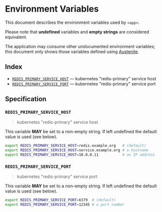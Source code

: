 # Environment Variables

This document describes the environment variables used by `<app>`.

Please note that **undefined** variables and **empty strings** are considered
equivalent.

The application may consume other undocumented environment variables; this
document only shows those variables defined using [Austenite].

[austenite]: https://github.com/eloquent/austenite

## Index

-   [`REDIS_PRIMARY_SERVICE_HOST`](#REDIS_PRIMARY_SERVICE_HOST) — kubernetes "redis-primary" service host
-   [`REDIS_PRIMARY_SERVICE_PORT`](#REDIS_PRIMARY_SERVICE_PORT) — kubernetes "redis-primary" service port

## Specification

### `REDIS_PRIMARY_SERVICE_HOST`

> kubernetes "redis-primary" service host

This variable **MAY** be set to a non-empty string.
If left undefined the default value is used (see below).

```sh
export REDIS_PRIMARY_SERVICE_HOST=redis.example.org   # (default)
export REDIS_PRIMARY_SERVICE_HOST=service.example.org # a hostname
export REDIS_PRIMARY_SERVICE_HOST=10.0.0.11           # an IP address
```

### `REDIS_PRIMARY_SERVICE_PORT`

> kubernetes "redis-primary" service port

This variable **MAY** be set to a non-empty string.
If left undefined the default value is used (see below).

```sh
export REDIS_PRIMARY_SERVICE_PORT=6379  # (default)
export REDIS_PRIMARY_SERVICE_PORT=12345 # a port number
```

